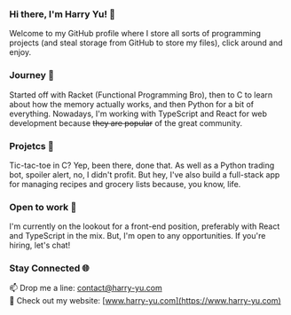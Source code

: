 ### Hi there, I'm Harry Yu! 👋
Welcome to my GitHub profile where I store all sorts of programming projects (and steal storage from GitHub to store my files), click around and enjoy. 

### Journey 📜
Started off with Racket (Functional Programming Bro), then to C to learn about how the memory actually works, and then Python for a bit of everything. Nowadays, I'm working with TypeScript and React for web development because ~~they are popular~~ of the great community.

### Projetcs 🎵
Tic-tac-toe in C? Yep, been there, done that. As well as a Python trading bot, spoiler alert, no, I didn't profit. But hey, I've also build a full-stack app for managing recipes and grocery lists because, you know, life.

### Open to work 🎯
I'm currently on the lookout for a front-end position, preferably with React and TypeScript in the mix. But, I'm open to any opportunities. If you're hiring, let's chat!

### Stay Connected 🌐
📫 Drop me a line: contact@harry-yu.com  
💼 Check out my website: [www.harry-yu.com](https://www.harry-yu.com)  
